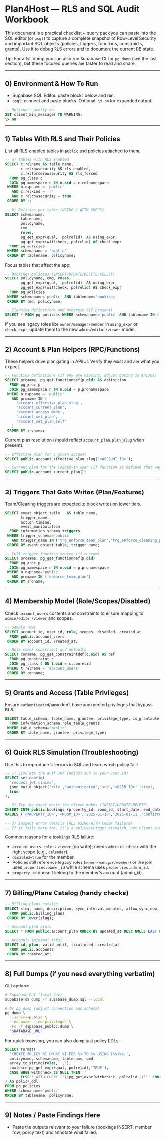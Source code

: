 # Plan4Host — RLS and SQL Audit Workbook

This document is a practical checklist + query pack you can paste into the SQL editor (or `psql`) to capture a complete snapshot of Row‑Level Security and important SQL objects (policies, triggers, functions, constraints, grants). Use it to debug RLS errors and to document the current DB state.

Tip: For a full dump you can also run Supabase CLI or `pg_dump` (see the last section), but these focused queries are faster to read and share.

---

## 0) Environment & How To Run

- Supabase SQL Editor: paste blocks below and run.
- `psql`: connect and paste blocks. Optional: `\x on` for expanded output.

```sql
-- Optional: pretty on
SET client_min_messages TO WARNING;
\x on
```

---

## 1) Tables With RLS and Their Policies

List all RLS-enabled tables in `public` and policies attached to them.

```sql
-- a) Tables with RLS enabled
SELECT c.relname AS table_name,
       c.relrowsecurity AS rls_enabled,
       c.relforcerowsecurity AS rls_forced
  FROM pg_class c
  JOIN pg_namespace n ON n.oid = c.relnamespace
 WHERE n.nspname = 'public'
   AND c.relkind = 'r'
   AND c.relrowsecurity = true
 ORDER BY 1;

-- b) Policies per table (USING / WITH CHECK)
SELECT schemaname,
       tablename,
       policyname,
       cmd,
       roles,
       pg_get_expr(qual,  polrelid)  AS using_expr,
       pg_get_expr(withcheck, polrelid) AS check_expr
  FROM pg_policies
 WHERE schemaname = 'public'
 ORDER BY tablename, policyname;
```

Focus tables that affect the app:

```sql
-- Bookings policies (INSERT/UPDATE/DELETE/SELECT)
SELECT policyname, cmd, roles,
       pg_get_expr(qual,  polrelid)  AS using_expr,
       pg_get_expr(withcheck, polrelid) AS check_expr
  FROM pg_policies
 WHERE schemaname='public' AND tablename='bookings'
 ORDER BY cmd, policyname;

-- Cleaning definitions and progress (if present)
SELECT * FROM pg_policies WHERE schemaname='public' AND tablename IN ('cleaning_task_defs','cleaning_progress') ORDER BY tablename, policyname;
```

If you see legacy roles like `owner/manager/member` in `using_expr` or `check_expr`, update them to the new `admin/editor/viewer` model.

---

## 2) Account & Plan Helpers (RPC/Functions)

These helpers drive plan gating in API/UI. Verify they exist and are what you expect.

```sql
-- Function definitions (if any are missing, adjust gating in API/UI)
SELECT proname, pg_get_functiondef(p.oid) AS definition
  FROM pg_proc p
  JOIN pg_namespace n ON n.oid = p.pronamespace
 WHERE n.nspname = 'public'
   AND proname IN (
     'account_effective_plan_slug',
     'account_current_plan',
     'account_access_mode',
     'account_set_plan',
     'account_set_plan_self'
   )
 ORDER BY proname;
```

Current plan resolution (should reflect `account_plan.plan_slug` when present):

```sql
-- Effective plan for a given account
SELECT public.account_effective_plan_slug('<ACCOUNT_ID>');

-- Current plan for the logged-in user (if function is defined that way)
SELECT public.account_current_plan();
```

---

## 3) Triggers That Gate Writes (Plan/Features)

Team/Cleaning triggers are expected to block writes on lower tiers.

```sql
SELECT event_object_table   AS table_name,
       trigger_name,
       action_timing,
       event_manipulation
  FROM information_schema.triggers
 WHERE trigger_schema='public'
   AND trigger_name IN ('trg_enforce_team_plan','trg_enforce_cleaning_plan')
 ORDER BY event_object_table, trigger_name;

-- Full trigger function source (if custom)
SELECT proname, pg_get_functiondef(p.oid)
  FROM pg_proc p
  JOIN pg_namespace n ON n.oid = p.pronamespace
 WHERE n.nspname='public'
   AND proname IN ('enforce_team_plan')
 ORDER BY proname;
```

---

## 4) Membership Model (Role/Scopes/Disabled)

Check `account_users` contents and constraints to ensure mapping to `admin/editor/viewer` and scopes.

```sql
-- Sample rows
SELECT account_id, user_id, role, scopes, disabled, created_at
  FROM public.account_users
 ORDER BY account_id, created_at;

-- Role check constraint and defaults
SELECT conname, pg_get_constraintdef(c.oid) AS def
  FROM pg_constraint c
  JOIN pg_class t ON t.oid = c.conrelid
 WHERE t.relname = 'account_users'
 ORDER BY conname;
```

---

## 5) Grants and Access (Table Privileges)

Ensure `authenticated`/`anon` don’t have unexpected privileges that bypass RLS.

```sql
SELECT table_schema, table_name, grantee, privilege_type, is_grantable
  FROM information_schema.role_table_grants
 WHERE table_schema='public'
 ORDER BY table_name, grantee, privilege_type;
```

---

## 6) Quick RLS Simulation (Troubleshooting)

Use this to reproduce UI errors in SQL and learn which policy fails.

```sql
-- 1) Simulate the auth JWT (adjust sub to your user.id)
SELECT set_config(
  'request.jwt.claims',
  json_build_object('role','authenticated','sub','<USER_ID>')::text,
  true
);

-- 2) Try the exact write the client makes (INSERT/UPDATE/DELETE)
INSERT INTO public.bookings (property_id, room_id, start_date, end_date, status, source)
VALUES ('<PROPERTY_ID>','<ROOM_ID>','2025-01-10','2025-01-11','confirmed','manual');

-- 3) Inspect error details (RLS USING/WITH CHECK failure)
-- If it fails here too, it’s a policy/trigger mismatch, not client-side.
```

Common reasons for a `bookings` RLS failure:
- `account_users.role` is `viewer` (no write); needs `admin` or `editor` with the right scope (e.g., `calendar`).
- `disabled=true` for the member.
- Policies still reference legacy roles (`owner/manager/member`) or the join uses `properties.owner_id` while schema uses `properties.admin_id`.
- `property_id` doesn’t belong to the member’s account (admin_id).

---

## 7) Billing/Plans Catalog (handy checks)

```sql
-- Billing plans catalog
SELECT slug, name, description, sync_interval_minutes, allow_sync_now, features
  FROM public.billing_plans
 ORDER BY lower(slug);

-- Account plan slots
SELECT * FROM public.account_plan ORDER BY updated_at DESC NULLS LAST LIMIT 50;

-- Accounts (minimal info)
SELECT id, plan, valid_until, trial_used, created_at
  FROM public.accounts
 ORDER BY created_at;
```

---

## 8) Full Dumps (if you need everything verbatim)

CLI options:

```bash
# Supabase CLI (local dev)
supabase db dump -f supabase_dump.sql --local

# Or pg_dump (adjust connection and schema)
pg_dump \
  --schema=public \
  --no-owner --no-privileges \
  -Fc -f supabase_public.dump \
  "$DATABASE_URL"
```

For quick browsing, you can also dump just policy DDLs:

```sql
SELECT format(
  'CREATE POLICY %I ON %I.%I FOR %s TO %s USING (%s)%s;',
  policyname, schemaname, tablename, cmd,
  array_to_string(roles, ','),
  coalesce(pg_get_expr(qual, polrelid),'TRUE'),
  CASE WHEN withcheck IS NULL THEN ''
       ELSE ' WITH CHECK ('||pg_get_expr(withcheck, polrelid)||')' END
) AS policy_ddl
FROM pg_policies
WHERE schemaname='public'
ORDER BY tablename, policyname;
```

---

## 9) Notes / Paste Findings Here

- Paste the outputs relevant to your failure (bookings INSERT, member row, policy text) and annotate what failed.
